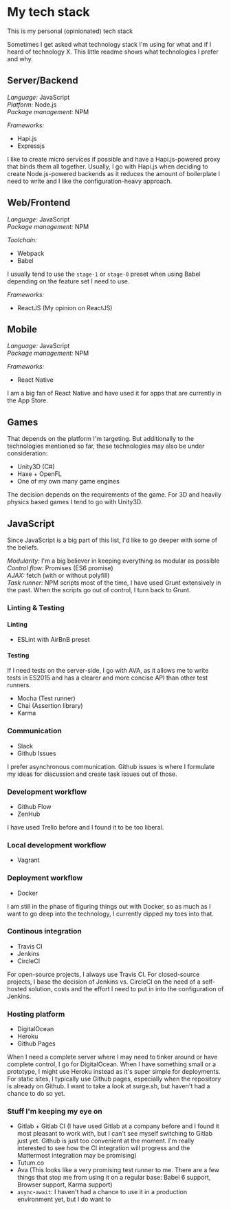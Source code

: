 # My tech stack
This is my personal (opinionated) tech stack

Sometimes I get asked what technology stack I'm using for what and if I heard of technology X. This little readme shows what technologies I prefer and why.

## Server/Backend
*Language:* JavaScript  
*Platform:* Node.js  
*Package management:* NPM  

*Frameworks:*
* Hapi.js
* Expressjs

I like to create micro services if possible and have a Hapi.js-powered proxy that binds them all together. Usually, I go with Hapi.js when deciding to create Node.js-powered backends as it reduces the amount of boilerplate I need to write and I like the configuration-heavy approach.

## Web/Frontend
*Language:* JavaScript  
*Package management:* NPM  

*Toolchain:*
* Webpack
* Babel

I usually tend to use the `stage-1` or `stage-0` preset when using Babel depending on the feature set I need to use.

*Frameworks:*
* ReactJS (My opinion on ReactJS)

## Mobile
*Language:* JavaScript  
*Package management:* NPM  

*Frameworks:*
* React Native

I am a big fan of React Native and have used it for apps that are currently in the App Store.

## Games
That depends on the platform I'm targeting. But additionally to the technologies mentioned so far, these technologies may also be under consideration:
- Unity3D (C#)
- Haxe + OpenFL
- One of my own many game engines

The decision depends on the requirements of the game. For 3D and heavily physics based games I tend to go with Unity3D.

## JavaScript
Since JavaScript is a big part of this list, I'd like to go deeper with some of the beliefs.

*Modularity:* I'm a big believer in keeping everything as modular as possible
*Control flow:* Promises (ES6 promise)  
*AJAX:* fetch (with or without polyfill)  
*Task runner:* NPM scripts most of the time, I have used Grunt extensively in the past. When the scripts go out of control, I turn back to Grunt.

### Linting & Testing
#### Linting
* ESLint with AirBnB preset

#### Testing
If I need tests on the server-side, I go with AVA, as it allows me to write tests in ES2015 and has a clearer and more concise API than other test runners.

* Mocha (Test runner)
* Chai (Assertion library)
* Karma

### Communication
* Slack
* Github Issues

I prefer asynchronous communication. Github issues is where I formulate my ideas for discussion and create task issues out of those.

### Development workflow
* Github Flow
* ZenHub

I have used Trello before and I found it to be too liberal.

### Local development workflow
* Vagrant



### Deployment workflow
* Docker

I am still in the phase of figuring things out with Docker, so as much as I want to go deep into the technology, I currently dipped my toes into that.

### Continous integration
* Travis CI
* Jenkins
* CircleCI

For open-source projects, I always use Travis CI. For closed-source projects, I base the decision of Jenkins vs. CircleCI on the need of a self-hosted solution, costs and the effort I need to put in into the configuration of Jenkins.

### Hosting platform
* DigitalOcean
* Heroku
* Github Pages

When I need a complete server where I may need to tinker around or have complete control, I go for DigitalOcean.  When I have something small or a prototype, I might use Heroku instead as it's super simple for deployments. For static sites, I typically use Github pages, especially when the repository is already on Github. I want to take a look at surge.sh, but haven't had a chance to do so yet.


### Stuff I'm keeping my eye on
* Gitlab + Gitlab CI (I have used Gitlab at a company before and I found it most pleasant to work with, but I can't see myself switching to Gitlab just yet. Github is just too convenient at the moment. I'm really interested to see how the CI integration will progress and the Mattermost integration may be promising)
* Tutum.co
* Ava (This looks like a very promising test runner to me. There are a few things that stop me from using it on a regular base: Babel 6 support, Browser support, Karma support)
* `async`-`await`: I haven't had a chance to use it in a production environment yet, but I do want to
